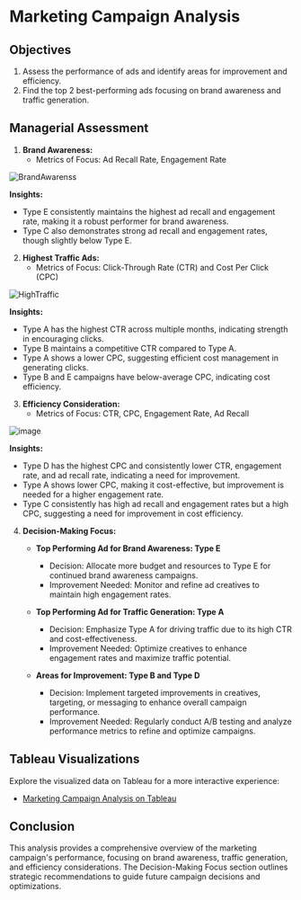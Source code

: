 # Marketing Campaign Analysis

## Objectives

1. Assess the performance of ads and identify areas for improvement and efficiency.
2. Find the top 2 best-performing ads focusing on brand awareness and traffic generation.

## Managerial Assessment

1. **Brand Awareness:**
   - Metrics of Focus: Ad Recall Rate, Engagement Rate

![BrandAwarenss](https://github.com/FernandaAlfian/Portofolio-Project/assets/98755428/cae1d62d-ef6b-4bc4-8393-0eafd99860dd)



   **Insights:**
   - Type E consistently maintains the highest ad recall and engagement rate, making it a robust performer for brand awareness.
   - Type C also demonstrates strong ad recall and engagement rates, though slightly below Type E.

2. **Highest Traffic Ads:**
   - Metrics of Focus: Click-Through Rate (CTR) and Cost Per Click (CPC)

![HighTraffic](https://github.com/FernandaAlfian/Portofolio-Project/assets/98755428/dd246780-4106-4293-a11e-adeb04000332)


   **Insights:**
   - Type A has the highest CTR across multiple months, indicating strength in encouraging clicks.
   - Type B maintains a competitive CTR compared to Type A.
   - Type A shows a lower CPC, suggesting efficient cost management in generating clicks.
   - Type B and E campaigns have below-average CPC, indicating cost efficiency.

3. **Efficiency Consideration:**
   - Metrics of Focus: CTR, CPC, Engagement Rate, Ad Recall

![image](https://github.com/FernandaAlfian/Portofolio-Project/assets/98755428/79eb2a7c-b508-43f9-9b78-c80a68bc860c)


   **Insights:**
   - Type D has the highest CPC and consistently lower CTR, engagement rate, and ad recall rate, indicating a need for improvement.
   - Type A shows lower CPC, making it cost-effective, but improvement is needed for a higher engagement rate.
   - Type C consistently has high ad recall and engagement rates but a high CPC, suggesting a need for improvement in cost efficiency.

4. **Decision-Making Focus:**

   - **Top Performing Ad for Brand Awareness: Type E**
      - Decision: Allocate more budget and resources to Type E for continued brand awareness campaigns.
      - Improvement Needed: Monitor and refine ad creatives to maintain high engagement rates.

   - **Top Performing Ad for Traffic Generation: Type A**
      - Decision: Emphasize Type A for driving traffic due to its high CTR and cost-effectiveness.
      - Improvement Needed: Optimize creatives to enhance engagement rates and maximize traffic potential.

   - **Areas for Improvement: Type B and Type D**
      - Decision: Implement targeted improvements in creatives, targeting, or messaging to enhance overall campaign performance.
      - Improvement Needed: Regularly conduct A/B testing and analyze performance metrics to refine and optimize campaigns.

## Tableau Visualizations

Explore the visualized data on Tableau for a more interactive experience:

- [Marketing Campaign Analysis on Tableau](https://public.tableau.com/views/MarketingPerformanceDashboard_17035092258730/Dashboard1?:language=en-US&:display_count=n&:origin=viz_share_link)


## Conclusion

This analysis provides a comprehensive overview of the marketing campaign's performance, focusing on brand awareness, traffic generation, and efficiency considerations. The Decision-Making Focus section outlines strategic recommendations to guide future campaign decisions and optimizations.
